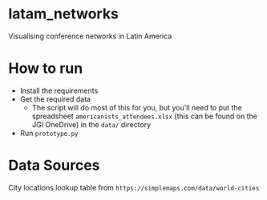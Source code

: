 # latam_networks
Visualising conference networks in Latin America

# How to run
 - Install the requirements
 - Get the required data
    - The script will do most of this for you, but you'll need to put the spreadsheet `americanists_attendees.xlsx` (this can be found on the JGI OneDrive) in the `data/` directory
 - Run `prototype.py`

# Data Sources
City locations lookup table from `https://simplemaps.com/data/world-cities`

